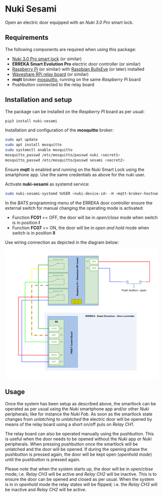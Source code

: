 # Nuki Sesami

Open an electric door equipped with an _Nuki 3.0 Pro_ smart lock.

## Requirements

The following components are required when using this package:

- [Nuki 3.0 Pro smart lock](https://nuki.io/en/smart-lock-pro/) (or similar)
- **ERREKA Smart Evolution Pro** electric door controller (or similar)
- [Raspberry Pi](https://www.raspberrypi.org/) (or similar) with [Raspbian BullsEye](https://www.raspbian.org/) (or later) installed
- [Waveshare RPi relay board](https://www.waveshare.com/wiki/RPi_Relay_Board) (or similar)
- **mqtt** broker [mosquitto](https://mosquitto.org/), running on the same _Raspberry Pi_ board
- Pushbutton connected to the relay board

## Installation and setup

The package can be installed on the _Raspberry PI_ board as per usual:

```bash
pip3 install nuki-sesami
```

Installation and configuration of the **mosquitto** broker:
    
```bash
sudo apt update
sudo apt install mosquitto
sudo systemctl enable mosquitto
mosquitto_passwd /etc/mosquitto/passwd nuki <secret1>
mosquitto_passwd /etc/mosquitto/passwd sesami <secret2>
```

Ensure **mqtt** is enabled and running on the Nuki Smart Lock using the smartphone app.
Use the same credentials as above for the nuki user.

Activate **nuki-sesami** as systemd service:

```bash
sudo nuki-sesami-systemd %USER <nuki-device-id> -H <mqtt-broker-hostname> -U sesami -P <secret2>
```

In the _BATS_ programming menu of the ERREKA door controller ensure the external switch for manual changing the operating mode
is activated:

- Function **FC01** == OFF, the door will be in _open/close_ mode when switch is in position **I**
- Function **FC07** == ON, the door will be in _open and hold_ mode when switch is in position **II**

Use wiring connection as depicted in the diagram below:

![nuki-sesami-wiring](https://raw.githubusercontent.com/michelm/nuki-sesami/master/nuki-raspi-door-erreka.png)

## Usage

Once the system has been setup as described above, the smartlock can be operated as per usual using the _Nuki_ smartphone app
and/or other _Nuki_ peripherals; like for instance the _Nuki Fob_.
As soon as the smartlock state changes from _unlatching_ to _unlatched_ the electric door will be opened by means
of the relay board using a short on/off puls on _Relay CH1_.

The relay board can also be operated manually using the pushbutton. This is useful when the door needs to be opened without 
the _Nuki_ app or _Nuki_ peripherals. When pressing pushbutton once the smartlock will be unlatched and the door will be opened.
If during the opening phase the pushbutton is pressed again, the door will be kept open (_openhold mode_) until the pushbutton
is pressed again.

Please note that when the system starts up, the door will be in _open/close_ mode; i.e. _Relay CH3_ will be active and _Relay CH2_
will be inactive. This is to ensure the door can be opened and closed as per usual. When the system is in in _openhold_ mode 
the relay states will be flipped; i.e. the _Relay CH3_ will be inactive and _Relay CH2_ will be active.
